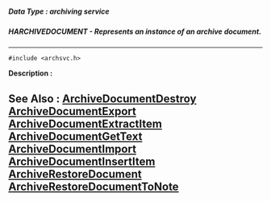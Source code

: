 ##### Data Type : archiving service
##### HARCHIVEDOCUMENT - Represents an instance of an archive document.
---
```
#include <archsvc.h>
```
**Description :**



**See Also :**
[ArchiveDocumentDestroy](/domino-c-api-docs/reference/Func/ArchiveDocumentDestroy)
[ArchiveDocumentExport](/domino-c-api-docs/reference/Func/ArchiveDocumentExport)
[ArchiveDocumentExtractItem](/domino-c-api-docs/reference/Func/ArchiveDocumentExtractItem)
[ArchiveDocumentGetText](/domino-c-api-docs/reference/Func/ArchiveDocumentGetText)
[ArchiveDocumentImport](/domino-c-api-docs/reference/Func/ArchiveDocumentImport)
[ArchiveDocumentInsertItem](/domino-c-api-docs/reference/Func/ArchiveDocumentInsertItem)
[ArchiveRestoreDocument](/domino-c-api-docs/reference/Func/ArchiveRestoreDocument)
[ArchiveRestoreDocumentToNote](/domino-c-api-docs/reference/Func/ArchiveRestoreDocumentToNote)
---
